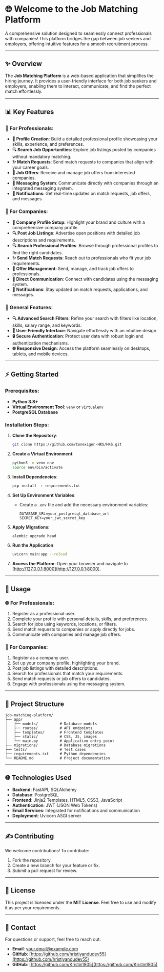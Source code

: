 # 🌐 Welcome to the Job Matching Platform

A comprehensive solution designed to seamlessly connect professionals with companies! This platform bridges the gap between job seekers and employers, offering intuitive features for a smooth recruitment process.

---

## ✨ **Overview**

The **Job Matching Platform** is a web-based application that simplifies the hiring journey. It provides a user-friendly interface for both job seekers and employers, enabling them to interact, communicate, and find the perfect match effortlessly.

---

## 📊 **Key Features**

### 🔧 For Professionals:

- **📝 Profile Creation**: Build a detailed professional profile showcasing your skills, experience, and preferences.
- **🔍 Search Job Opportunities**: Explore job listings posted by companies without mandatory matching.
- **✨ Match Requests**: Send match requests to companies that align with your career goals.
- **💼 Job Offers**: Receive and manage job offers from interested companies.
- **📢 Messaging System**: Communicate directly with companies through an integrated messaging system.
- **🔔 Notifications**: Get real-time updates on match requests, job offers, and messages.

### 🏢 For Companies:

- **📝 Company Profile Setup**: Highlight your brand and culture with a comprehensive company profile.
- **🔍 Post Job Listings**: Advertise open positions with detailed job descriptions and requirements.
- **🔍 Search Professional Profiles**: Browse through professional profiles to find the right candidates.
- **✨ Send Match Requests**: Reach out to professionals who fit your job requirements.
- **💼 Offer Management**: Send, manage, and track job offers to professionals.
- **📢 Direct Communication**: Connect with candidates using the messaging system.
- **🔔 Notifications**: Stay updated on match requests, applications, and messages.

### 🔎 General Features:

- **🔍 Advanced Search Filters**: Refine your search with filters like location, skills, salary range, and keywords.
- **🚀 User-Friendly Interface**: Navigate effortlessly with an intuitive design.
- **🔒 Secure Authentication**: Protect user data with robust login and authentication mechanisms.
- **🌐 Responsive Design**: Access the platform seamlessly on desktops, tablets, and mobile devices.

---

## ⚡ **Getting Started**

### Prerequisites:

- **Python 3.8+**
- **Virtual Environment Tool**: `venv` or `virtualenv`
- **PostgreSQL Database**

### Installation Steps:

1. **Clone the Repository**:

   ```bash
   git clone https://github.com/Conexigen-HKS/HKS.git
   ```

2. **Create a Virtual Environment**:

   ```bash
   python3 -m venv env
   source env/bin/activate
   ```

3. **Install Dependencies**:

   ```bash
   pip install -r requirements.txt
   ```

4. **Set Up Environment Variables**:

   - Create a `.env` file and add the necessary environment variables:
     ```
     DATABASE_URL=your_postgresql_database_url
     SECRET_KEY=your_jwt_secret_key
     ```

5. **Apply Migrations**:

   ```bash
   alembic upgrade head
   ```

6. **Run the Application**:

   ```bash
   uvicorn main:app --reload
   ```

7. **Access the Platform**:
   Open your browser and navigate to [http://127.0.0.1:8000](http://127.0.0.1:8000).

---

## 🔄 **Usage**

### 🌐 For Professionals:

1. Register as a professional user.
2. Complete your profile with personal details, skills, and preferences.
3. Search for jobs using keywords, locations, or filters.
4. Send match requests to companies or apply directly for jobs.
5. Communicate with companies and manage job offers.

### 🏢 For Companies:

1. Register as a company user.
2. Set up your company profile, highlighting your brand.
3. Post job listings with detailed descriptions.
4. Search for professionals that match your requirements.
5. Send match requests or job offers to candidates.
6. Engage with professionals using the messaging system.

---

## 📄 **Project Structure**

```
job-matching-platform/
├── app/
│   ├── models/          # Database models
│   ├── routes/          # API endpoints
│   ├── templates/       # Frontend templates
│   ├── static/          # CSS, JS, images
│   └── main.py          # Application entry point
├── migrations/          # Database migrations
├── tests/               # Test cases
├── requirements.txt     # Python dependencies
└── README.md            # Project documentation
```

---

## 🌐 **Technologies Used**

- **Backend**: FastAPI, SQLAlchemy
- **Database**: PostgreSQL
- **Frontend**: Jinja2 Templates, HTML5, CSS3, JavaScript
- **Authentication**: JWT (JSON Web Tokens)
- **Email Services**: Integrated for notifications and communication
- **Deployment**: Uvicorn ASGI server

---

## ✍️ **Contributing**

We welcome contributions! To contribute:

1. Fork the repository.
2. Create a new branch for your feature or fix.
3. Submit a pull request for review.

---

## 💌 **License**

This project is licensed under the **MIT License**. Feel free to use and modify it as per your requirements.

---

## 📧 **Contact**

For questions or support, feel free to reach out:

- **Email**: your.email@example.com
- **GitHub**: [https://github.com/hristiyandudev55](https://github.com/hristiyandudev55)
- **GitHub**: [https://github.com/Kristin1805](https://github.com/Kristin1805)

